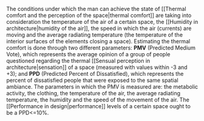The conditions under which the man can achieve the state of [[Thermal comfort and the perception of the space|thermal comfort]] are taking into consideration the temperature of the air of a certain space, the [[Humidity in architecture|humidity of the air]], the speed in which the air (currents) are moving and the average radiating temperature (the temperature of the interior surfaces of the elements closing a space). Estimating the thermal comfort is done through two different parameters: **PMV** (Predicted Medium Vote), which represents the average opinion of a group of people questioned regarding the thermal [[Sensual perception in architecture|sensation]] of a space (measured with values within -3 and +3); and **PPD** (Predicted Percent of Dissatisfied), which represents the percent of dissatisfied people that were exposed to the same spatial ambiance. The parameters in which the PMV is measured are: the metabolic activity, the clothing, the temperature of the air, the average radiating temperature, the humidity and the speed of the movement of the air. The [[Performance in design|performance]] levels of a certain space ought to be a PPD<=10%. 